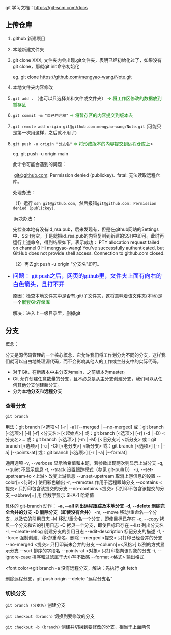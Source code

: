 git 学习文档：https://git-scm.com/docs

## 上传仓库

1. github 新建项目

2. 本地新建文件夹

3. git clone XXX, 文件夹内会出现.git文件夹，表明已经初始化过了，如果没有git clone，那就git init命令初始化

    eg. git clone https://github.com/mengyao-wang/Note.git

4. 本地文件夹内容修改

5. `git add .`      （也可以只选择某和文件或文件夹）   <font color=green>=> 将工作区修改的数据放到暂存区</font>

6. `git commit -m "自己的注释"`    <font color=green>=> 将暂存区的内容提交到版本去</font>

7. `git remote add origin git@github.com:mengyao-wang/Note.git`    (可能只是第一次用这样，之后就不用了)

8. `git push -u origin "分支名"`       <font color=green>=> 将形成版本的内容提交到远程仓库上</font>>

    eg.  git push -u origin main

    此命令可能会遇到的问题：

    ​		git@github.com: Permission denied (publickey).
    ​		fatal: 无法读取远程仓库。

    处理办法：

    （1）运行 `ssh git@github.com`，然后报错`git@github.com: Permission denied (publickey).`

    ​	  解决办法： 

    ​				先检查本地有没有id_rsa.pub，后来发现有，但是在github网站的Settings中，SSH为空，于是就把id_rsa.pub的内容复制到新建的SSH中即可。此时再运行上述命令，得到结果如下，表示成功：
    PTY allocation request failed on channel 0
    Hi mengyao-wang! You've successfully authenticated, but GitHub does not provide shell access.
    Connection to github.com closed.

    （2）再去git push -u origin "分支名"即可。



- <font face="黑体" color=blue size=4>问题： git push之后，网页的github里，文件夹上面有向右的白色箭头，且打不开</font>

    原因：检查本地文件夹中是否有.git/子文件夹，这将意味着该文件夹(本地)是一个<font color=green>嵌套Git存储库</font>

    解决：进入上一级目录里，删掉git



## 分支

概念：

​		分支是源代码管理的一个核心概念，它允许我们将工作划分为不同的分支，这样我们就可以自由地处理源代码，而不会影响其他人的工作或主分支中的实际代码。

- 对于Git，在新版本中主分支为main，之前版本为master。
- Git 允许创建任意数量的分支，且不必总是从主分支创建分支，我们可以从任何其他分支创建新分支。
- 分为**本地分支**和**远程分支**

### 查看分支

`git branch`

用法：git branch [<选项>] [-r | -a] [--merged | --no-merged]
   或：git branch [<选项>] [-l] [-f] <分支名> [<起始点>]
   或：git branch [<选项>] [-r] (-d | -D) <分支名>...
   或：git branch [<选项>] (-m | -M) [<旧分支>] <新分支>
   或：git branch [<选项>] (-c | -C) [<老分支>] <新分支>
   或：git branch [<选项>] [-r | -a] [--points-at]
   或：git branch [<选项>] [-r | -a] [--format]

通用选项
    -v, --verbose         显示哈希值和主题，若参数出现两次则显示上游分支
    -q, --quiet           不显示信息
    -t, --track           设置跟踪模式（参见 git-pull(1)）
    -u, --set-upstream-to <上游>
                          改变上游信息
    --unset-upstream      取消上游信息的设置
    --color[=<何时>]      使用彩色输出
    -r, --remotes         作用于远程跟踪分支
    --contains <提交>     只打印包含该提交的分支
    --no-contains <提交>  只打印不包含该提交的分支
    --abbrev[=<n>]        用 <n> 位数字显示 SHA-1 哈希值

具体的 git-branch 动作：
    **-a, --all             列出远程跟踪及本地分支**
    -**d, --delete          删除完全合并的分支**
    **-D                    删除分支（即使没有合并）**
    -m, --move            移动/重命名一个分支，以及它的引用日志
    -M                    移动/重命名一个分支，即使目标已存在
    -c, --copy            拷贝一个分支和它的引用日志
    -C                    拷贝一个分支，即使目标已存在
    --list                列出分支名
    -l, --create-reflog   创建分支的引用日志
    --edit-description    标记分支的描述
    -f, --force           强制创建、移动/重命名、删除
    --merged <提交>       只打印已经合并的分支
    --no-merged <提交>    只打印尚未合并的分支
    --column[=<风格>]     以列的方式显示分支
    --sort <key>          排序的字段名
    --points-at <对象>    只打印指向该对象的分支
    -i, --ignore-case     排序和过滤属于大小写不敏感
    --format <格式>       输出格式





<font color=>git branch -a  没有远程分支，解决：先执行 git fetch

删除远程分支，git push origin --delete  "远程分支名"

### 切换分支

`git branch (分支名)`     创建分支

` git checkout (branch) `   切换到要修改的分支

` git checkout -b (branch) `   创建并切换到要修改的分支，相当于上面两句







